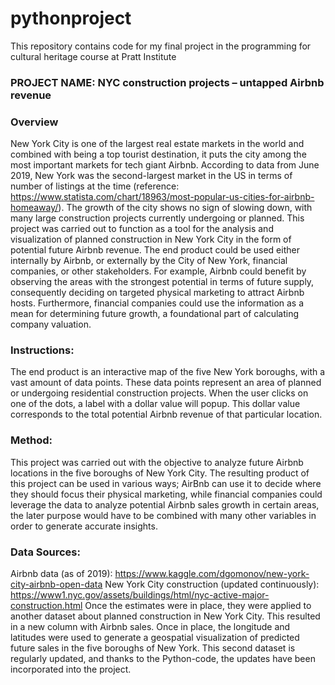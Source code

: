 # pythonproject
This repository contains code for my final project in the programming for cultural heritage course at Pratt Institute

### PROJECT NAME: NYC construction projects – untapped Airbnb revenue

### Overview
New York City is one of the largest real estate markets in the world and combined with being a top tourist destination, it puts the city among the most important markets for tech giant Airbnb. According to data from June 2019, New York was the second-largest market in the US in terms of number of listings at the time (reference: https://www.statista.com/chart/18963/most-popular-us-cities-for-airbnb-homeaway/). The growth of the city shows no sign of slowing down, with many large construction projects currently undergoing or planned.
This project was carried out to function as a tool for the analysis and visualization of planned construction in New York City in the form of potential future Airbnb revenue. The end product could be used either internally by Airbnb, or externally by the City of New York, financial companies, or other stakeholders. For example, Airbnb could benefit by observing the areas with the strongest potential in terms of future supply, consequently deciding on targeted physical marketing to attract Airbnb hosts. Furthermore, financial companies could use the information as a mean for determining future growth, a foundational part of calculating company valuation. 

### Instructions:
The end product is an interactive map of the five New York boroughs, with a vast amount of data points. These data points represent an area of planned or undergoing residential construction projects. When the user clicks on one of the dots, a label with a dollar value will popup. This dollar value corresponds to the total potential Airbnb revenue of that particular location. 

### Method: 
This project was carried out with the objective to analyze future Airbnb locations in the five boroughs of New York City. The resulting product of this project can be used in various ways; AirBnb can use it to decide where they should focus their physical marketing, while financial companies could leverage the data to analyze potential Airbnb sales growth in certain areas, the later purpose would have to be combined with many other variables in order to generate accurate insights.

### Data Sources: 
Airbnb data (as of 2019): 
https://www.kaggle.com/dgomonov/new-york-city-airbnb-open-data
New York City construction (updated continuously): 
https://www1.nyc.gov/assets/buildings/html/nyc-active-major-construction.html
Once the estimates were in place, they were applied to another dataset about planned construction in New York City. This resulted in a new column with Airbnb sales. Once in place, the longitude and latitudes were used to generate a geospatial visualization of predicted future sales in the five boroughs of New York. This second dataset is regularly updated, and thanks to the Python-code, the updates have been incorporated into the project.
